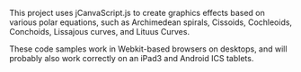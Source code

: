 This project uses jCanvaScript.js to create graphics effects based on various polar equations, such as Archimedean spirals, Cissoids, Cochleoids, Conchoids, Lissajous curves, and Lituus Curves.

These code samples work in Webkit-based browsers on desktops, and will probably also work correctly on an iPad3 and Android ICS tablets.